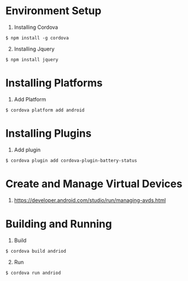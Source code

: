 # Environment Setup

1. Installing Cordova
```
$ npm install -g cordova
```
2. Installing Jquery
```
$ npm install jquery
```


# Installing Platforms
1.  Add Platform
```
$ cordova platform add android
```

# Installing Plugins
1. Add plugin
```
$ cordova plugin add cordova-plugin-battery-status
```

# Create and Manage Virtual Devices
1. https://developer.android.com/studio/run/managing-avds.html


# Building and Running
1. Build
```
$ cordova build andriod
```
2. Run
```
$ cordova run andriod
```
